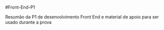 #Front-End-P1

Resumão da P1 de desenvolvimento Front End e material de apoio para ser usado durante a prova
